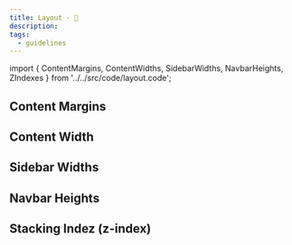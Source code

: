 ```yaml
---
title: Layout - 📐
description:
tags:
  - guidelines
---
```


<!-- CODE IMPORTS -->
<!-- prettier-ignore -->
import { ContentMargins, ContentWidths, SidebarWidths, NavbarHeights, ZIndexes } from '../../src/code/layout.code';

<!-- END CODE IMPORTS -->

<DocHeader props={props}/>

## Content Margins

<ContentMargins/>

## Content Width

<ContentWidths/>

## Sidebar Widths

<SidebarWidths/>

## Navbar Heights

<NavbarHeights/>

## Stacking Indez (z-index)

<ZIndexes/>
